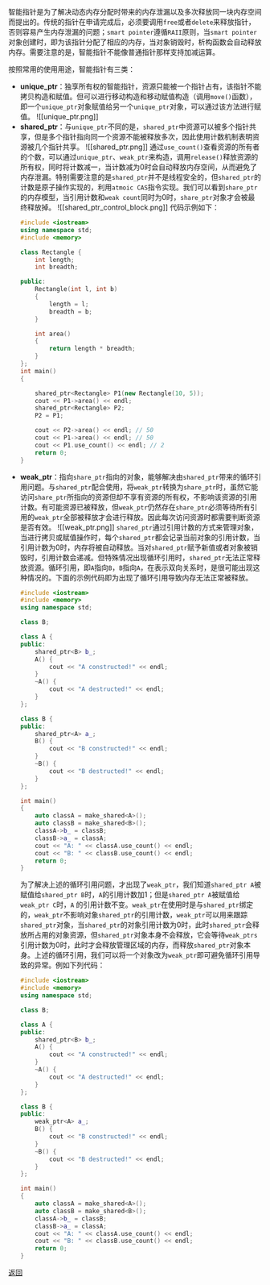 智能指针是为了解决动态内存分配时带来的内存泄漏以及多次释放同一块内存空间而提出的。传统的指针在申请完成后，必须要调用`free`或者`delete`来释放指针，否则容易产生内存泄漏的问题；`smart pointer`遵循`RAII`原则，当`smart pointer`对象创建时，即为该指针分配了相应的内存，当对象销毁时，析构函数会自动释放内存。需要注意的是，智能指针不能像普通指针那样支持加减运算。

按照常用的使用用途，智能指针有三类：
- **unique_ptr**：独享所有权的智能指针，资源只能被一个指针占有，该指针不能拷贝构造和赋值。但可以进行移动构造和移动赋值构造（调用`move()`函数），即一个`unique_ptr`对象赋值给另一个`unique_ptr`对象，可以通过该方法进行赋值。
	![[unique_ptr.png]]
- **shared_ptr**：与`unique_ptr`不同的是，`shared_ptr`中资源可以被多个指针共享，但是多个指针指向同一个资源不能被释放多次，因此使用计数机制表明资源被几个指针共享。
	![[shared_ptr.png]]
	通过`use_count()`查看资源的所有者的个数，可以通过`unique_ptr`、`weak_ptr`来构造，调用`release()`释放资源的所有权，同时将计数减一，当计数减为0时会自动释放内存空间，从而避免了内存泄漏。特别需要注意的是`shared_ptr`并不是线程安全的，但`shared_ptr`的计数是原子操作实现的，利用`atmoic CAS`指令实现。我们可以看到`share_ptr`的内存模型，当引用计数和`weak count`同时为0时，`share_ptr`对象才会被最终释放掉。
	![[shared_ptr_control_block.png]]
	代码示例如下：
	```cpp
	#include <iostream>
	using namespace std;
	#include <memory>
	
	class Rectangle {
		int length;
		int breadth;
	
	public:
		Rectangle(int l, int b)
		{
			length = l;
			breadth = b;
		}
	
		int area()
		{
			return length * breadth;
		}
	};
	int main()
	{
	
		shared_ptr<Rectangle> P1(new Rectangle(10, 5));
		cout << P1->area() << endl;
		shared_ptr<Rectangle> P2;
		P2 = P1;
	
		cout << P2->area() << endl; // 50
		cout << P1->area() << endl; // 50
		cout << P1.use_count() << endl; // 2
		return 0;
	}
	```
- **weak_ptr**：指向`share_ptr`指向的对象，能够解决由`shared_ptr`带来的循环引用问题。与`shared_ptr`配合使用，将`weak_ptr`转换为`share_ptr`时，虽然它能访问`share_ptr`所指向的资源但却不享有资源的所有权，不影响该资源的引用计数。有可能资源已被释放，但`weak_ptr`仍然存在`share_ptr`必须等待所有引用的`weak_ptr`全部被释放才会进行释放。因此每次访问资源时都需要判断资源是否有效。
	![[weak_ptr.png]]
	`shared_ptr`通过引用计数的方式来管理对象，当进行拷贝或赋值操作时，每个`shared_ptr`都会记录当前对象的引用计数，当引用计数为0时，内存将被自动释放。当对`shared_ptr`赋予新值或者对象被销毁时，引用计数会递减。但特殊情况出现循环引用时，`shared_ptr`无法正常释放资源。循环引用，即`A`指向`B`，`B`指向`A`，在表示双向关系时，是很可能出现这种情况的。下面的示例代码即为出现了循环引用导致内存无法正常被释放。
	```cpp
	#include <iostream>
	#include <memory>
	using namespace std;
	
	class B;
	
	class A {
	public:
		shared_ptr<B> b_;
		A() {
			cout << "A constructed!" << endl;
		}
		~A() {
			cout << "A destructed!" << endl;
		}
	};
	
	class B {
	public:
		shared_ptr<A> a_;
		B() {
			cout << "B constructed!" << endl;
		}
		~B() {
			cout << "B destructed!" << endl;
		}
	};
	
	int main()
	{
		auto classA = make_shared<A>();
		auto classB = make_shared<B>();
		classA->b_ = classB;
		classB->a_ = classA;
		cout << "A: " << classA.use_count() << endl;
		cout << "B: " << classB.use_count() << endl;
		return 0;
	}
	```
	为了解决上述的循环引用问题，才出现了`weak_ptr`，我们知道`shared_ptr A`被赋值给`shared_ptr B`时，`A`的引用计数加1；但是`shared_ptr A`被赋值给`weak_ptr C`时，`A` 的引用计数不变。`weak_ptr`在使用时是与`shared_ptr`绑定的，`weak_ptr`不影响对象`shared_ptr`的引用计数，`weak_ptr`可以用来跟踪`shared_ptr`对象，当`shared_ptr`的对象引用计数为0时，此时`shared_ptr`会释放所占用的对象资源，但`shared_ptr`对象本身不会释放，它会等待`weak_ptrs`引用计数为0时，此时才会释放管理区域的内存，而释放`shared_ptr`对象本身。上述的循环引用，我们可以将一个对象改为`weak_ptr`即可避免循环引用导致的异常。例如下列代码：
	```cpp
	#include <iostream>
	#include <memory>
	using namespace std;
	
	class B;
	
	class A {
	public:
		shared_ptr<B> b_;
		A() {
			cout << "A constructed!" << endl;
		}
		~A() {
			cout << "A destructed!" << endl;
		}
	};
	
	class B {
	public:
		weak_ptr<A> a_;
		B() {
			cout << "B constructed!" << endl;
		}
		~B() {
			cout << "B destructed!" << endl;
		}
	};
	
	int main()
	{
		auto classA = make_shared<A>();
		auto classB = make_shared<B>();
		classA->b_ = classB;
		classB->a_ = classA;
		cout << "A: " << classA.use_count() << endl;
		cout << "B: " << classB.use_count() << endl;
		return 0;
	}
	```

[返回](C++编译与内存相关/readme)